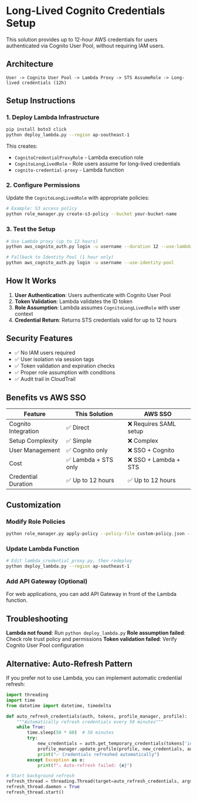# Long-Lived Cognito Credentials Setup

This solution provides up to 12-hour AWS credentials for users authenticated via Cognito User Pool, without requiring IAM users.

## Architecture

```
User -> Cognito User Pool -> Lambda Proxy -> STS AssumeRole -> Long-lived credentials (12h)
```

## Setup Instructions

### 1. Deploy Lambda Infrastructure

```bash
pip install boto3 click
python deploy_lambda.py --region ap-southeast-1
```

This creates:
- `CognitoCredentialProxyRole` - Lambda execution role
- `CognitoLongLivedRole` - Role users assume for long-lived credentials  
- `cognito-credential-proxy` - Lambda function

### 2. Configure Permissions

Update the `CognitoLongLivedRole` with appropriate policies:

```bash
# Example: S3 access policy
python role_manager.py create-s3-policy --bucket your-bucket-name
```

### 3. Test the Setup

```bash
# Use Lambda proxy (up to 12 hours)
python aws_cognito_auth.py login -u username --duration 12 --use-lambda

# Fallback to Identity Pool (1 hour only)  
python aws_cognito_auth.py login -u username --use-identity-pool
```

## How It Works

1. **User Authentication**: Users authenticate with Cognito User Pool
2. **Token Validation**: Lambda validates the ID token
3. **Role Assumption**: Lambda assumes `CognitoLongLivedRole` with user context
4. **Credential Return**: Returns STS credentials valid for up to 12 hours

## Security Features

- ✅ No IAM users required
- ✅ User isolation via session tags
- ✅ Token validation and expiration checks
- ✅ Proper role assumption with conditions
- ✅ Audit trail in CloudTrail

## Benefits vs AWS SSO

| Feature | This Solution | AWS SSO |
|---------|---------------|---------|
| Cognito Integration | ✅ Direct | ❌ Requires SAML setup |
| Setup Complexity | ✅ Simple | ❌ Complex |
| User Management | ✅ Cognito only | ❌ SSO + Cognito |
| Cost | ✅ Lambda + STS only | ❌ SSO + Lambda + STS |
| Credential Duration | ✅ Up to 12 hours | ✅ Up to 12 hours |

## Customization

### Modify Role Policies
```bash
python role_manager.py apply-policy --policy-file custom-policy.json --policy-name CustomPolicy
```

### Update Lambda Function
```bash
# Edit lambda_credential_proxy.py, then redeploy
python deploy_lambda.py --region ap-southeast-1
```

### Add API Gateway (Optional)
For web applications, you can add API Gateway in front of the Lambda function.

## Troubleshooting

**Lambda not found**: Run `python deploy_lambda.py`
**Role assumption failed**: Check role trust policy and permissions
**Token validation failed**: Verify Cognito User Pool configuration

## Alternative: Auto-Refresh Pattern

If you prefer not to use Lambda, you can implement automatic credential refresh:

```python
import threading
import time
from datetime import datetime, timedelta

def auto_refresh_credentials(auth, tokens, profile_manager, profile):
    """Automatically refresh credentials every 50 minutes"""
    while True:
        time.sleep(50 * 60)  # 50 minutes
        try:
            new_credentials = auth.get_temporary_credentials(tokens['id_token'], use_lambda_proxy=False)
            profile_manager.update_profile(profile, new_credentials, auth.region)
            print("✅ Credentials refreshed automatically")
        except Exception as e:
            print(f"⚠️ Auto-refresh failed: {e}")

# Start background refresh
refresh_thread = threading.Thread(target=auto_refresh_credentials, args=(auth, tokens, profile_manager, profile))
refresh_thread.daemon = True
refresh_thread.start()
```
